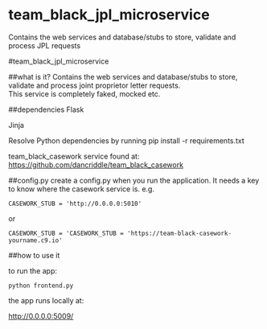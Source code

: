 team_black_jpl_microservice
===========================

Contains the web services and database/stubs to store, validate and process JPL requests

#team_black_jpl_microservice

##what is it?
Contains the web services and database/stubs to store, validate and process joint proprietor letter requests.  
This service is completely faked, mocked etc.

##dependencies
Flask
 
Jinja

Resolve Python dependencies by running pip install -r requirements.txt

team_black_casework service found at: https://github.com/dancriddle/team_black_casework


##config.py
create a config.py when you run the application.  It needs a key to know where the casework service is.  e.g.

```
CASEWORK_STUB = 'http://0.0.0.0:5010'
```
or

```
CASEWORK_STUB = 'CASEWORK_STUB = 'https://team-black-casework-yourname.c9.io'
```

##how to use it

to run the app:
```
python frontend.py
```

the app runs locally at:

http://0.0.0.0:5009/
